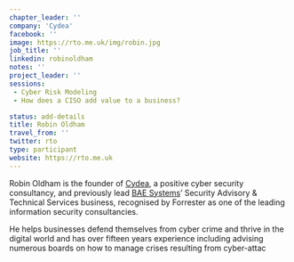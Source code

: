 ```yaml
---
chapter_leader: ''
company: 'Cydea'
facebook: ''
image: https://rto.me.uk/img/robin.jpg
job_title: ''
linkedin: robinoldham
notes: ''
project_leader: ''
sessions:
 - Cyber Risk Modeling
 - How does a CISO add value to a business?

status: add-details
title: Robin Oldham
travel_from: ''
twitter: rto
type: participant
website: https://rto.me.uk
---
```


Robin Oldham is the founder of [Cydea](https://cydea.com), a positive cyber security consultancy, and previously lead [BAE Systems](https://www.baesystems.com/cyberdefence)’ Security Advisory & Technical Services business, recognised by Forrester as one of the leading information security consultancies.

He helps businesses defend themselves from cyber crime and thrive in the digital world and has over fifteen years experience including advising numerous boards on how to manage crises resulting from cyber-attac

